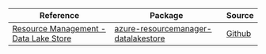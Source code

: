 | Reference | Package | Source |
|---|---|---|
|[Resource Management - Data Lake Store](resourcemanager-datalakestore-readme.md)|[azure-resourcemanager-datalakestore](https://repo1.maven.org/maven2/com/azure/resourcemanager/azure-resourcemanager-datalakestore)|[Github](https://github.com/Azure/azure-sdk-for-java)|
